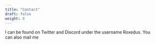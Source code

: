 ```yaml
---
title: "Contact"
draft: false
weight: 0
---
```


I can be found on Twitter and Discord under the username Roxedus. You can also mail me
